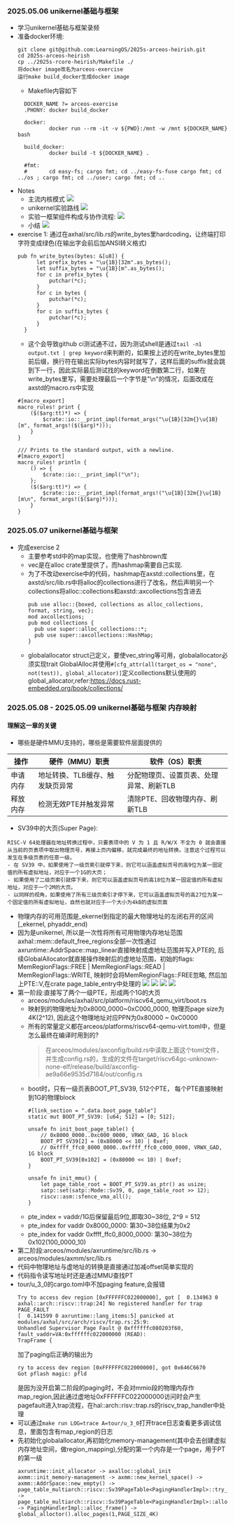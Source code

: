 ### 2025.05.06 unikernel基础与框架 
- 学习unikernel基础与框架录频
- 准备docker环境:
  ```
  git clone git@github.com:LearningOS/2025s-arceos-heirish.git
  cd 2025s-arceos-heirish
  cp ../2025s-rcore-heirish/Makefile ./
  将docker image改名为arceos-exercise
  运行make build_docker生成docker image
  ```
  - Makefile内容如下
  ```
    DOCKER_NAME ?= arceos-exercise
    .PHONY: docker build_docker
    
    docker:
            docker run --rm -it -v ${PWD}:/mnt -w /mnt ${DOCKER_NAME} bash
    
    build_docker: 
            docker build -t ${DOCKER_NAME} .
    
    #fmt:
    #       cd easy-fs; cargo fmt; cd ../easy-fs-fuse cargo fmt; cd ../os ; cargo fmt; cd ../user; cargo fmt; cd ..
  ```
- Notes
  - 主流内核模式
    ![](images/kernel-types.png)
  - unikernel实验路线
    ![](images/unikernel-exercise-roadmap.png)
  - 实验一框架组件构成与协作流程:
    ![](images/component-archi.png)
  - 小结
    ![](images/summary1.png)
- exercise 1: 通过在axhal/src/lib.rs的write_bytes里hardcoding，让终端打印字符变成绿色(在输出字会前后加ANSI转义格式)
  ```
  pub fn write_bytes(bytes: &[u8]) {
        let prefix_bytes = "\u{1B}[32m".as_bytes();
        let suffix_bytes = "\u{1B}[m".as_bytes();
        for c in prefix_bytes {
            putchar(*c);
        }
        for c in bytes {
            putchar(*c);
        }
        for c in suffix_bytes {
            putchar(*c);
        }
    }
  ```
  - 这个会导致github ci测试通不过，因为测试shell是通过`tail -n1 output.txt | grep keyword`来判断的，如果按上述的在write_bytes里加前后缀，换行符在输出实际bytes内容时就写了，这样后面的suffix就会跳到下一行，因此实际最后测试找的keyword在倒数第二行，如果在write_bytes里写，需要处理最后一个字节是"\n"的情况，后面改成在axstd的macro.rs中实现
  ```
  #[macro_export]
  macro_rules! print {
      ($($arg:tt)*) => {
          $crate::io::__print_impl(format_args("\u{1B}[32m{}\u{1B}[m", format_args!($($arg)*)));
      }
  }
  
  /// Prints to the standard output, with a newline.
  #[macro_export]
  macro_rules! println {
      () => {
          $crate::io::__print_impl("\n");
      };
      ($($arg:tt)*) => {
          $crate::io::__print_impl(format_args!("\u{1B}[32m{}\u{1B}[m\n", format_args!($($arg)*)));
      }
  }
  ```
### 2025.05.07 unikernel基础与框架
- 完成exercise 2
  - 主要参考std中的map实现，也使用了hashbrown库
  - vec是在alloc crate里提供了，而hashmap需要自己实现.
  - 为了不改动exercise中的代码，hashmap在axstd::collections里，在axstd/src/lib.rs中将alloc的collections进行了改名，然后声明另一个collections将alloc::collections和axstd::axcollections包含进去
    ```
    pub use alloc::{boxed, collections as alloc_collections, format, string, vec};
    mod axcollections;
    pub mod collections {
      pub use super::alloc_collections::*;
      pub use super::axcollections::HashMap;
    }
    ```
  - globalallocator struct己定义，要使vec,string等可用，globalallocator必须实现trait GlobalAlloc并使用`#[cfg_attr(all(target_os = "none", not(test)), global_allocator)]`定义collections默认使用的global_allocator,refer:https://docs.rust-embedded.org/book/collections/
### 2025.05.08 - 2025.05.09 unikernel基础与框架 内存映射
#### 理解这一章的关键
- 哪些是硬件MMU支持的，哪些是需要软件层面提供的

| 操作 | 硬件（MMU）职责 | 软件（OS）职责 |
| -- | -- | --|
|申请内存|地址转换、TLB缓存、触发缺页异常 |	分配物理页、设置页表、处理异常、刷新TLB
|释放内存|	检测无效PTE并触发异常|清除PTE、回收物理内存、刷新TLB
- SV39中的大页(Super Page):
```
RISC-V 64处理器在地址转换过程中，只要表项中的 V 为 1 且 R/W/X 不全为 0 就会直接从当前的页表项中取出物理页号，再接上页内偏移，就完成最终的地址转换。注意这个过程可以发生在多级页表的任意一级。
- 在 SV39 中，如果使用了一级页索引就停下来，则它可以涵盖虚拟页号的高9位为某一固定值的所有虚拟地址，对应于一个1G的大页；
- 如果使用了二级页索引就停下来，则它可以涵盖虚拟页号的高18位为某一固定值的所有虚拟地址，对应于一个2M的大页。
- 以同样的视角，如果使用了所有三级页索引才停下来，它可以涵盖虚拟页号的高27位为某一个固定值的所有虚拟地址，自然也就对应于一个大小为4kB的虚拟页面 
```
- 物理内存的可用范围是_ekernel到指定的最大物理地址的左闭右开的区间[_ekernel, phyaddr_end)
- 因为是unikernel, 所以是一次性将所有可用物理内存地址范围axhal::mem::default_free_regions全部一次性通过axruntime::AddrSpace::map_linear直接映射成虚地址范围并写入PTE的, 后续GlobalAllocator就直接操作映射后的虚地址范围，初始的flags: MemRegionFlags::FREE | MemRegionFlags::READ | MemRegionFlags::WRITE, 映射时会将MemRegionFlags::FREE忽略, 然后加上PTE::V,在crate page_table_entry中处理的
![](images/arcos-mem0.png)
![](images/arcos-mem1.png)
![](images/arcos-mem.png)
![](images/arcos-mem2.png)
- 第一阶段:直接写了两个一级PTE，形成两个1G的大页
    - arceos/modules/axhal/src/platform/riscv64_qemu_virt/boot.rs 
    - 映射到的物理地址为0x8000_0000~0xC000_0000, 物理页page size为4K(2^12), 因此这个物理地址对应PPN为0x80000 ~ 0xC0000
    - 所有的常量定义都在arceos/platforms/riscv64-qemu-virt.toml中，但是怎么最终在编译时用到的?
      > 在arceos/modules/axconfig/build.rs中读取上面这个toml文件，并生成config.rs的，生成的文件在target/riscv64gc-unknown-none-elf/release/build/axconfig-ae9a66e9535d7184/out/config.rs
    - boot时，只有一级页表BOOT_PT_SV39, 512个PTE， 每个PTE直接映射到1G的物理block
      ```
      #[link_section = ".data.boot_page_table"]
      static mut BOOT_PT_SV39: [u64; 512] = [0; 512];
      
      unsafe fn init_boot_page_table() {
          // 0x8000_0000..0xc000_0000, VRWX_GAD, 1G block
          BOOT_PT_SV39[2] = (0x80000 << 10) | 0xef;
          // 0xffff_ffc0_8000_0000..0xffff_ffc0_c000_0000, VRWX_GAD, 1G block
          BOOT_PT_SV39[0x102] = (0x80000 << 10) | 0xef;
      }
      
      unsafe fn init_mmu() {
          let page_table_root = BOOT_PT_SV39.as_ptr() as usize;
          satp::set(satp::Mode::Sv39, 0, page_table_root >> 12);
          riscv::asm::sfence_vma_all();
      }
      ```
    - pte_index = vaddr/1G后保留最后9位,即取30~38位, 2^9 = 512
    - pte_index for vaddr 0x8000_0000: 第30~38位结果为0x2 
    - pte_index for vaddr 0xffff_ffc0_8000_0000: 第30~38位为0x102(100_0000_10)
- 第二阶段:arceos/modules/axruntime/src/lib.rs -> arceos/modules/axmm/src/lib.rs
- 代码中物理地址与虚地址的转换是直接通过加减offset简单实现的
- 代码指令读写地址时还是通过MMU查找PT
- tour/u_3_0的cargo.toml中不加paging feature,会报错
  ```
  Try to access dev region [0xFFFFFFC022000000], got [  0.134963 0 axhal::arch::riscv::trap:24] No registered handler for trap PAGE_FAULT
  [  0.141599 0 axruntime::lang_items:5] panicked at modules/axhal/src/arch/riscv/trap.rs:25:9:
  Unhandled Supervisor Page Fault @ 0xffffffc080203f60, fault_vaddr=VA:0xffffffc022000000 (READ):
  TrapFrame {
  ```
  加了paging后正确的输出为
  ```
  ry to access dev region [0xFFFFFFC022000000], got 0x646C6670
  Got pflash magic: pfld
  ```
  是因为没开启第二阶段的paging时，不会对mmio段的物理内存作map_region,因此通过虚地址0xFFFFFFC022000000访问时会产生pagefault进入trap流程，在hal::arch::risv::trap.rs的riscv_trap_handler中处理
- 可以通过`make run LOG=trace A=tour/u_3_0`打开trace日志查看更多调试信息，里面包含有map_region的日志
- 先初始化globalallocator,再初始化memory-management(其中会去创建虚拟内存地址空间，做region_mapping),分配的第一个内存是一个page，用于PT的第一级
  ```
  axruntime::init_allocator -> axalloc::global_init
  axmm::init_memory-management -> axmm::new_kernel_space() -> axmm::AddrSpace::new_empty() -> page_table_multiarch::riscv::Sv39PageTable<PagingHandlerImpl>::try_new() -> page_table_multiarch::riscv::Sv39PageTable<PagingHandlerImpl>::alloc_table() -> PagingHandlerImpl::alloc_frame() -> global_alloctor().alloc_pages(1,PAGE_SIZE_4K)
  ```